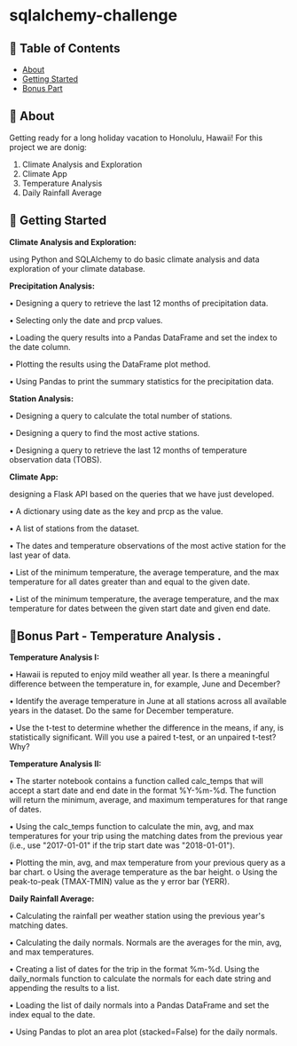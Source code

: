 # sqlalchemy-challenge


## 📝 Table of Contents

- [About](#about)
- [Getting Started](#getting_started)
- [Bonus Part](#bonus_part)

## 🧐 About <a name = "about"></a>

Getting ready for a long holiday vacation to Honolulu, Hawaii!
For this project we are donig:
1.	Climate Analysis and Exploration
2.	Climate App
3.	Temperature Analysis 
4.  Daily Rainfall Average



## 🏁 Getting Started <a name = "getting_started"></a>


**Climate Analysis and Exploration:** <br>

using Python and SQLAlchemy to do basic climate analysis and data exploration of your climate database. 



**Precipitation Analysis:** <br>

•	Designing a query to retrieve the last 12 months of precipitation data. 

•	Selecting only the date and prcp values.

•	Loading the query results into a Pandas DataFrame and set the index to the date column.

•	Plotting the results using the DataFrame plot method.

•	Using Pandas to print the summary statistics for the precipitation data.



**Station Analysis:** <br>

•	Designing a query to calculate the total number of stations.

•	Designing a query to find the most active stations.

•	Designing a query to retrieve the last 12 months of temperature observation data (TOBS).



**Climate App:** <br>

designing a Flask API based on the queries that we have just developed. 

•	A dictionary using date as the key and prcp as the value.

•	A list of stations from the dataset.

•	The dates and temperature observations of the most active station for the last year of data.

•	List of the minimum temperature, the average temperature, and the max temperature for all dates greater than and equal to the given date.

•	List of the minimum temperature, the average temperature, and the max temperature for dates between the given start date and given end date.

## :doughnut:Bonus Part -	Temperature Analysis . <a name = "bonus_part"></a>


**Temperature Analysis I:** <br>

•	Hawaii is reputed to enjoy mild weather all year. Is there a meaningful difference between the temperature in, for example, June and December?

•	Identify the average temperature in June at all stations across all available years in the dataset. Do the same for December temperature.

•	Use the t-test to determine whether the difference in the means, if any, is statistically significant. Will you use a paired t-test, or an unpaired t-test? Why?



**Temperature Analysis II:** <br>

•	The starter notebook contains a function called calc_temps that will accept a start date and end date in the format %Y-%m-%d. The function will return the minimum, average, and maximum temperatures for that range of dates.

•	Using the calc_temps function to calculate the min, avg, and max temperatures for your trip using the matching dates from the previous year (i.e., use "2017-01-01" if the trip start date was "2018-01-01").

•	Plotting the min, avg, and max temperature from your previous query as a bar chart.
    o	Using the average temperature as the bar height.
    o	Using the peak-to-peak (TMAX-TMIN) value as the y error bar (YERR).



**Daily Rainfall Average:** <br>

•	Calculating the rainfall per weather station using the previous year's matching dates.

•	Calculating the daily normals. Normals are the averages for the min, avg, and max temperatures.

•	Creating a list of dates for the trip in the format %m-%d. Using the daily_normals function to calculate the normals for each date string and appending the results to a list.

•	Loading the list of daily normals into a Pandas DataFrame and set the index equal to the date.

•	Using Pandas to plot an area plot (stacked=False) for the daily normals.

